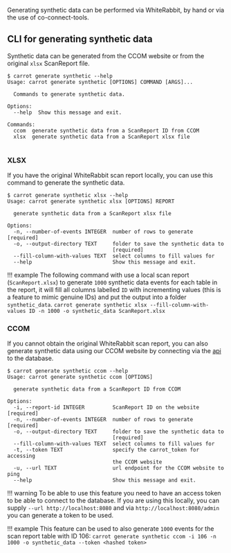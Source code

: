 Generating synthetic data can be performed via WhiteRabbit, by hand or via the use of co-connect-tools.


## CLI for generating synthetic data

Synthetic data can be generated from the CCOM website or from the original `xlsx` ScanReport file.

```
$ carrot generate synthetic --help
Usage: carrot generate synthetic [OPTIONS] COMMAND [ARGS]...

  Commands to generate synthetic data.

Options:
  --help  Show this message and exit.

Commands:
  ccom  generate synthetic data from a ScanReport ID from CCOM
  xlsx  generate synthetic data from a ScanReport xlsx file
  
```

### XLSX

If you have the original WhiteRabbit scan report locally, you can use this command to generate the synthetic data.

```
$ carrot generate synthetic xlsx --help
Usage: carrot generate synthetic xlsx [OPTIONS] REPORT

  generate synthetic data from a ScanReport xlsx file

Options:
  -n, --number-of-events INTEGER  number of rows to generate  [required]
  -o, --output-directory TEXT     folder to save the synthetic data to
                                  [required]
  --fill-column-with-values TEXT  select columns to fill values for
  --help                          Show this message and exit.
```

!!! example
    The following command with use a local scan report (`ScanReport.xlsx`) to generate `1000` synthetic data events for each table in the report, it will fill all columns labelled `ID` with incrementing values (this is a feature to mimic genuine IDs) and put the output into a folder `synthetic_data`.
    ```
    carrot generate synthetic xlsx --fill-column-with-values ID -n 1000 -o synthetic_data ScanReport.xlsx
    ```


### CCOM 

If you cannot obtain the original WhiteRabbit scan report, you can also generate synthetic data using our CCOM website by connecting via the [api](../CaRROT-Mapper/API.md) to the database.

```
$ carrot generate synthetic ccom --help
Usage: carrot generate synthetic ccom [OPTIONS]

  generate synthetic data from a ScanReport ID from CCOM

Options:
  -i, --report-id INTEGER         ScanReport ID on the website  [required]
  -n, --number-of-events INTEGER  number of rows to generate  [required]
  -o, --output-directory TEXT     folder to save the synthetic data to
                                  [required]
  --fill-column-with-values TEXT  select columns to fill values for
  -t, --token TEXT                specify the carrot_token for accessing
                                  the CCOM website
  -u, --url TEXT                  url endpoint for the CCOM website to ping
  --help                          Show this message and exit.
```

!!! warning
    To be able to use this feature you need to have an access token to be able to connect to the database. If you are using this locally, you can supply `--url http://localhost:8080` and via `http://localhost:8080/admin` you can generate a token to be used. 


!!! example
    This feature can be used to also generate `1000` events for the scan report table with ID 106:
    ```
    carrot generate synthetic ccom -i 106 -n 1000 -o synthetic_data --token <hashed token>
    ```
